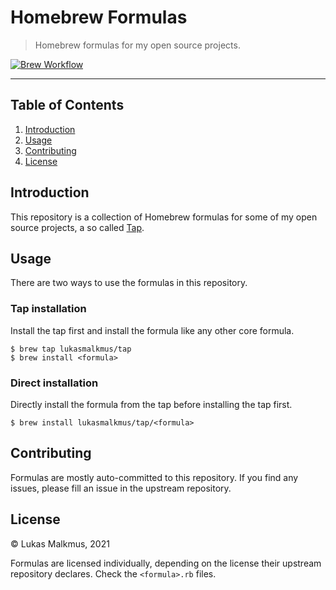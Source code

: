 # Homebrew Formulas

> Homebrew formulas for my open source projects.

[![Brew Workflow][brew_workflow_badge]][brew_workflow]

---

## Table of Contents

1. [Introduction](#introduction)
1. [Usage](#usage)
1. [Contributing](#contributing)
1. [License](#license)

## Introduction

This repository is a collection of Homebrew formulas for some of my open source
projects, a so called [Tap][1].

  [1]: https://docs.brew.sh/Taps

## Usage

There are two ways to use the formulas in this repository.

### Tap installation

Install the tap first and install the formula like any other core formula.

```shell
$ brew tap lukasmalkmus/tap
$ brew install <formula>
```

### Direct installation

Directly install the formula from the tap before installing the tap first.

```shell
$ brew install lukasmalkmus/tap/<formula>
```

## Contributing

Formulas are mostly auto-committed to this repository. If you find any issues,
please fill an issue in the upstream repository.

## License

&copy; Lukas Malkmus, 2021

Formulas are licensed individually, depending on the license their upstream
repository declares. Check the `<formula>.rb` files.

<!-- Badges -->

[brew_workflow]: https://github.com/lukasmalkmus/homebrew-tap/actions?query=workflow%3Abrew
[brew_workflow_badge]: https://img.shields.io/github/workflow/status/lukasmalkmus/homebrew-tap/brew?style=flat-square
